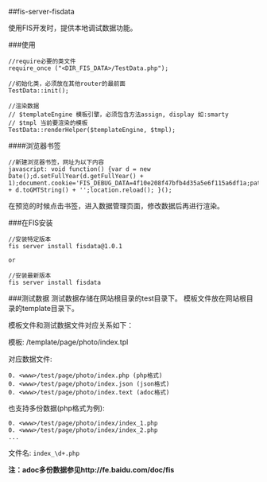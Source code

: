 ##fis-server-fisdata

使用FIS开发时，提供本地调试数据功能。


###使用

    //require必要的类文件
    require_once ("<DIR_FIS_DATA>/TestData.php");

    //初始化类，必须放在其他router的最前面
    TestData::init();
    
    //渲染数据
    // $templateEngine 模板引擎，必须包含方法assign, display 如:smarty
    // $tmpl 当前要渲染的模板
    TestData::renderHelper($templateEngine, $tmpl);

####浏览器书签
    
    //新建浏览器书签，网址为以下内容
    javascript: void function() {var d = new Date();d.setFullYear(d.getFullYear() + 1);document.cookie='FIS_DEBUG_DATA=4f10e208f47bfb4d35a5e6f115a6df1a;path=/;expires=' + d.toGMTString() + '';location.reload(); }();

在预览的时候点击书签，进入数据管理页面，修改数据后再进行渲染。


###在FIS安装

    //安装特定版本
    fis server install fisdata@1.0.1
    
    or
    
    //安装最新版本
    fis server install fisdata


###测试数据
测试数据存储在网站根目录的test目录下。
模板文件放在网站根目录的template目录下。

模板文件和测试数据文件对应关系如下：

模板:
    <www>/template/page/photo/index.tpl

对应数据文件:

    0. <www>/test/page/photo/index.php (php格式)
    0. <www>/test/page/photo/index.json (json格式)
    0. <www>/test/page/photo/index.text (adoc格式)

也支持多份数据(php格式为例):

    0. <www>/test/page/photo/index/index_1.php
    0. <www>/test/page/photo/index/index_2.php
    ...

文件名: `index_\d+.php`

**注：adoc多份数据参见http://fe.baidu.com/doc/fis**

